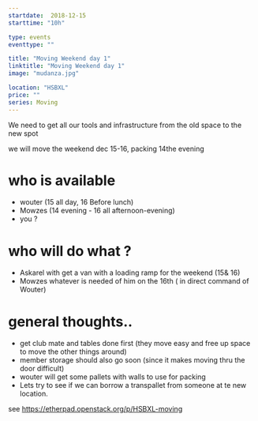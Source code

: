 ```yaml
---
startdate:  2018-12-15
starttime: "10h"

type: events
eventtype: ""

title: "Moving Weekend day 1"
linktitle: "Moving Weekend day 1"
image: "mudanza.jpg"

location: "HSBXL"
price: ""
series: Moving
---
```



We need to get all our tools and infrastructure from the old space to the new spot 

we will move the weekend dec 15-16, packing 14the evening 

# who is available

- wouter (15 all day, 16 Before lunch) 
- Mowzes (14 evening  - 16 all afternoon-evening)
- you ? 

# who will do what  ?

- Askarel with get a van with a loading ramp for the weekend (15& 16)
- Mowzes whatever is needed of him  on the 16th ( in direct command of Wouter)



# general thoughts..

- get club mate and tables done first (they move easy and free up space to move the other things around) 
- member storage should also go soon (since it makes moving thru the door difficult) 
- wouter will get some pallets with walls to use for packing 
- Lets try to see if we can borrow a transpallet from someone at te new location. 

see https://etherpad.openstack.org/p/HSBXL-moving
